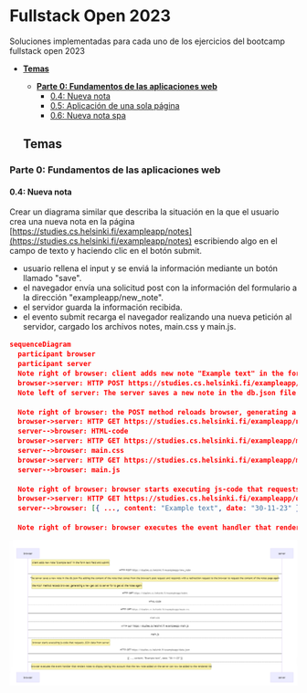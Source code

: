 # **Fullstack Open 2023**

Soluciones implementadas para cada uno de los ejercicios del bootcamp fullstack open 2023

- [**Temas**](#temas)
    - [**Parte 0: Fundamentos de las aplicaciones web**](#parte-0-fundamentos-de-las-aplicaciones-web)
      - [0.4: Nueva nota](#04-nueva-nota)
      - [0.5: Aplicación de una sola página](#05-aplicación-de-una-sola-página)
      - [0.6: Nueva nota spa](#06-nueva-nota-spa)

  ## **Temas**

### **Parte 0: Fundamentos de las aplicaciones web**

#### 0.4: Nueva nota

Crear un diagrama similar que describa la situación en la que el usuario crea una nueva nota en la página [https://studies.cs.helsinki.fi/exampleapp/notes](https://studies.cs.helsinki.fi/exampleapp/notes) escribiendo algo en el campo de texto y haciendo clic en el botón submit.

- usuario rellena el input y se enviá la información mediante un botón llamado "save".
- el navegador envía una solicitud post con la información del formulario a la dirección "exampleapp/new_note".
- el servidor guarda la información recibida.
- el evento submit recarga el navegador realizando una nueva petición al servidor, cargado los archivos notes, main.css y main.js.

```json
sequenceDiagram
  participant browser
  participant server
  Note right of browser: client adds new note "Example text" in the form text field and submit
  browser->server: HTTP POST https://studies.cs.helsinki.fi/exampleapp/new_note
  Note left of server: The server saves a new note in the db.json file adding the content of the note that comes from the browser's post request and responds with a redirection request to the browser to request   the content of the notes page again

  Note right of browser: the POST method reloads browser, generating a new get call to server for to get all the notes again
  browser->server: HTTP GET https://studies.cs.helsinki.fi/exampleapp/notes
  server-->browser: HTML-code
  browser->server: HTTP GET https://studies.cs.helsinki.fi/exampleapp/main.css
  server-->browser: main.css
  browser->server: HTTP GET https://studies.cs.helsinki.fi/exampleapp/main.js
  server-->browser: main.js

  Note right of browser: browser starts executing js-code that requests JSON data from server
  browser->server: HTTP GET https://studies.cs.helsinki.fi/exampleapp/data.json
  server-->browser: [{ ..., content: "Example text", date: "30-11-23" }]

  Note right of browser: browser executes the event handler that renders notes to display taking into account that the new note added on the server can now be added to the rendered list
```

![respuesta 0.4](./parte0/0.4-New-note-diagram.png)

